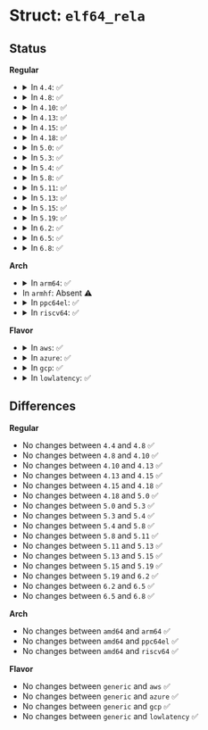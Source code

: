 # Struct: <code>elf64_rela</code>

## Status
<b>Regular</b>
<ul>
<li>
<details>
<summary>In <code>4.4</code>: ✅</summary>

```c
struct elf64_rela {
    Elf64_Addr r_offset;
    Elf64_Xword r_info;
    Elf64_Sxword r_addend;
};
```
</details>
</li>
<li>
<details>
<summary>In <code>4.8</code>: ✅</summary>

```c
struct elf64_rela {
    Elf64_Addr r_offset;
    Elf64_Xword r_info;
    Elf64_Sxword r_addend;
};
```
</details>
</li>
<li>
<details>
<summary>In <code>4.10</code>: ✅</summary>

```c
struct elf64_rela {
    Elf64_Addr r_offset;
    Elf64_Xword r_info;
    Elf64_Sxword r_addend;
};
```
</details>
</li>
<li>
<details>
<summary>In <code>4.13</code>: ✅</summary>

```c
struct elf64_rela {
    Elf64_Addr r_offset;
    Elf64_Xword r_info;
    Elf64_Sxword r_addend;
};
```
</details>
</li>
<li>
<details>
<summary>In <code>4.15</code>: ✅</summary>

```c
struct elf64_rela {
    Elf64_Addr r_offset;
    Elf64_Xword r_info;
    Elf64_Sxword r_addend;
};
```
</details>
</li>
<li>
<details>
<summary>In <code>4.18</code>: ✅</summary>

```c
struct elf64_rela {
    Elf64_Addr r_offset;
    Elf64_Xword r_info;
    Elf64_Sxword r_addend;
};
```
</details>
</li>
<li>
<details>
<summary>In <code>5.0</code>: ✅</summary>

```c
struct elf64_rela {
    Elf64_Addr r_offset;
    Elf64_Xword r_info;
    Elf64_Sxword r_addend;
};
```
</details>
</li>
<li>
<details>
<summary>In <code>5.3</code>: ✅</summary>

```c
struct elf64_rela {
    Elf64_Addr r_offset;
    Elf64_Xword r_info;
    Elf64_Sxword r_addend;
};
```
</details>
</li>
<li>
<details>
<summary>In <code>5.4</code>: ✅</summary>

```c
struct elf64_rela {
    Elf64_Addr r_offset;
    Elf64_Xword r_info;
    Elf64_Sxword r_addend;
};
```
</details>
</li>
<li>
<details>
<summary>In <code>5.8</code>: ✅</summary>

```c
struct elf64_rela {
    Elf64_Addr r_offset;
    Elf64_Xword r_info;
    Elf64_Sxword r_addend;
};
```
</details>
</li>
<li>
<details>
<summary>In <code>5.11</code>: ✅</summary>

```c
struct elf64_rela {
    Elf64_Addr r_offset;
    Elf64_Xword r_info;
    Elf64_Sxword r_addend;
};
```
</details>
</li>
<li>
<details>
<summary>In <code>5.13</code>: ✅</summary>

```c
struct elf64_rela {
    Elf64_Addr r_offset;
    Elf64_Xword r_info;
    Elf64_Sxword r_addend;
};
```
</details>
</li>
<li>
<details>
<summary>In <code>5.15</code>: ✅</summary>

```c
struct elf64_rela {
    Elf64_Addr r_offset;
    Elf64_Xword r_info;
    Elf64_Sxword r_addend;
};
```
</details>
</li>
<li>
<details>
<summary>In <code>5.19</code>: ✅</summary>

```c
struct elf64_rela {
    Elf64_Addr r_offset;
    Elf64_Xword r_info;
    Elf64_Sxword r_addend;
};
```
</details>
</li>
<li>
<details>
<summary>In <code>6.2</code>: ✅</summary>

```c
struct elf64_rela {
    Elf64_Addr r_offset;
    Elf64_Xword r_info;
    Elf64_Sxword r_addend;
};
```
</details>
</li>
<li>
<details>
<summary>In <code>6.5</code>: ✅</summary>

```c
struct elf64_rela {
    Elf64_Addr r_offset;
    Elf64_Xword r_info;
    Elf64_Sxword r_addend;
};
```
</details>
</li>
<li>
<details>
<summary>In <code>6.8</code>: ✅</summary>

```c
struct elf64_rela {
    Elf64_Addr r_offset;
    Elf64_Xword r_info;
    Elf64_Sxword r_addend;
};
```
</details>
</li>
</ul>
<b>Arch</b>
<ul>
<li>
<details>
<summary>In <code>arm64</code>: ✅</summary>

```c
struct elf64_rela {
    Elf64_Addr r_offset;
    Elf64_Xword r_info;
    Elf64_Sxword r_addend;
};
```
</details>
</li>
<li>
In <code>armhf</code>: Absent ⚠️
</li>
<li>
<details>
<summary>In <code>ppc64el</code>: ✅</summary>

```c
struct elf64_rela {
    Elf64_Addr r_offset;
    Elf64_Xword r_info;
    Elf64_Sxword r_addend;
};
```
</details>
</li>
<li>
<details>
<summary>In <code>riscv64</code>: ✅</summary>

```c
struct elf64_rela {
    Elf64_Addr r_offset;
    Elf64_Xword r_info;
    Elf64_Sxword r_addend;
};
```
</details>
</li>
</ul>
<b>Flavor</b>
<ul>
<li>
<details>
<summary>In <code>aws</code>: ✅</summary>

```c
struct elf64_rela {
    Elf64_Addr r_offset;
    Elf64_Xword r_info;
    Elf64_Sxword r_addend;
};
```
</details>
</li>
<li>
<details>
<summary>In <code>azure</code>: ✅</summary>

```c
struct elf64_rela {
    Elf64_Addr r_offset;
    Elf64_Xword r_info;
    Elf64_Sxword r_addend;
};
```
</details>
</li>
<li>
<details>
<summary>In <code>gcp</code>: ✅</summary>

```c
struct elf64_rela {
    Elf64_Addr r_offset;
    Elf64_Xword r_info;
    Elf64_Sxword r_addend;
};
```
</details>
</li>
<li>
<details>
<summary>In <code>lowlatency</code>: ✅</summary>

```c
struct elf64_rela {
    Elf64_Addr r_offset;
    Elf64_Xword r_info;
    Elf64_Sxword r_addend;
};
```
</details>
</li>
</ul>

## Differences
<b>Regular</b>
<ul>
<li>
No changes between <code>4.4</code> and <code>4.8</code> ✅
</li>
<li>
No changes between <code>4.8</code> and <code>4.10</code> ✅
</li>
<li>
No changes between <code>4.10</code> and <code>4.13</code> ✅
</li>
<li>
No changes between <code>4.13</code> and <code>4.15</code> ✅
</li>
<li>
No changes between <code>4.15</code> and <code>4.18</code> ✅
</li>
<li>
No changes between <code>4.18</code> and <code>5.0</code> ✅
</li>
<li>
No changes between <code>5.0</code> and <code>5.3</code> ✅
</li>
<li>
No changes between <code>5.3</code> and <code>5.4</code> ✅
</li>
<li>
No changes between <code>5.4</code> and <code>5.8</code> ✅
</li>
<li>
No changes between <code>5.8</code> and <code>5.11</code> ✅
</li>
<li>
No changes between <code>5.11</code> and <code>5.13</code> ✅
</li>
<li>
No changes between <code>5.13</code> and <code>5.15</code> ✅
</li>
<li>
No changes between <code>5.15</code> and <code>5.19</code> ✅
</li>
<li>
No changes between <code>5.19</code> and <code>6.2</code> ✅
</li>
<li>
No changes between <code>6.2</code> and <code>6.5</code> ✅
</li>
<li>
No changes between <code>6.5</code> and <code>6.8</code> ✅
</li>
</ul>
<b>Arch</b>
<ul>
<li>
No changes between <code>amd64</code> and <code>arm64</code> ✅
</li>
<li>
No changes between <code>amd64</code> and <code>ppc64el</code> ✅
</li>
<li>
No changes between <code>amd64</code> and <code>riscv64</code> ✅
</li>
</ul>
<b>Flavor</b>
<ul>
<li>
No changes between <code>generic</code> and <code>aws</code> ✅
</li>
<li>
No changes between <code>generic</code> and <code>azure</code> ✅
</li>
<li>
No changes between <code>generic</code> and <code>gcp</code> ✅
</li>
<li>
No changes between <code>generic</code> and <code>lowlatency</code> ✅
</li>
</ul>
